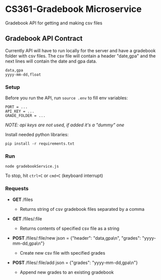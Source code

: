 # CS361-Gradebook Microservice
Gradebook API for getting and making csv files

## Gradebook API Contract
Currently API will have to run locally for the server and have a gradebook folder with csv
files. The csv file will contain a header "date,gpa" and the next lines will contain the date and gpa data.
```
data,gpa
yyyy-mm-dd,float
```
### Setup
Before you run the API, run `source .env` to fill env variables:
```
PORT = ...
API_KEY = ...
GRADE_FOLDER = ...
```
*NOTE: api keys are not used, if added it's a "dummy" one*


Install needed python libraries:
```
pip install -r requirements.txt
```

### Run
```
node gradebookService.js
```
To stop, hit `ctrl+C` or `cmd+C` (keyboard interrupt)

### Requests
- **GET** /files
    - Returns string of csv gradebook files separated by a comma

- **GET** /files/:file
    - Returns contents of specified csv file as a string

- **POST** /files/:file/new   json = {"header": "data,gpa\n", "grades": "yyyy-mm-dd,gpa\n"}
    - Create new csv file with specified grades

- **POST** /files/:file/add   json = {"grades": "yyyy-mm-dd,gpa\n"}
    - Append new grades to an existing gradebook
